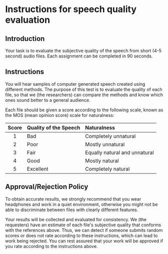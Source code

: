# Instructions for speech quality evaluation

## Introduction

Your task is to evaluate the subjective quality of the speech from short (4-5 second) audio files. Each assignment can be completed in 90 seconds.

## Instructions

You will hear samples of computer generated speech created using different methods. The purpose of this test is to evaluate the quality of each file, so that we (the researchers) can compare the methods and know which ones sound better to a general audience.

Each file should be given a score according to the following scale, known as the MOS (mean opinion score) scale for naturalness:




| **Score** | **Quality of the Speech** | **Naturalness**               |
|:---------:|:--------------------------|:------------------------------|
|     1     | Bad                       | Completely unnatural          |
|     2     | Poor                      | Mostly unnatural              |
|     3     | Fair                      | Equally natural and unnatural |
|     4     | Good                      | Mostly natural                |
|     5     | Excellent                 | Completely natural            |


## Approval/Rejection Policy

To obtain accurate results, we strongly recommend that you wear headphones and work in a quiet environment, otherwise you might not be able to discriminate between files with clearly different features.

Your results will be collected and evaluated for consistency. We (the requesters) have an estimate of each file's subjective quality that conforms with the references above. Thus, we can detect if someone submits random scores or does not rate according to these instructions, which can lead to work being rejected. You can rest assured that your work will be approved if you rate according to the instructions above.
